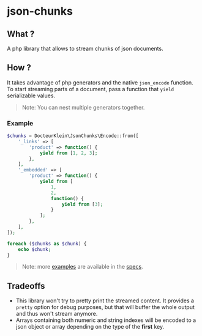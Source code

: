# json-chunks

## What ?

A php library that allows to stream chunks of json documents.

## How ?

It takes advantage of php generators and the native `json_encode` function.  
To start streaming parts of a document, pass a function that `yield` serializable values.

> Note: You can nest multiple generators together.

### Example

```php
$chunks = DocteurKlein\JsonChunks\Encode::from([
    '_links' => [
        'product' => function() {
            yield from [1, 2, 3];
        },
    ],
    '_embedded' => [
        'product' => function() {
            yield from [
                1,
                2,
                function() {
                    yield from [3];
                }
            ];
        },
    ],
]);

foreach ($chunks as $chunk) {
    echo $chunk;
}
```

> Note: more [examples](examples) are available in the [specs](spec/EncodeSpec.php).


## Tradeoffs

- This library won't try to pretty print the streamed content. It provides a `pretty` option for debug purposes, but that will buffer the whole output and thus won't stream anymore.
- Arrays containing both numeric and string indexes will be encoded to a json object or array depending on the type of the **first** key.
